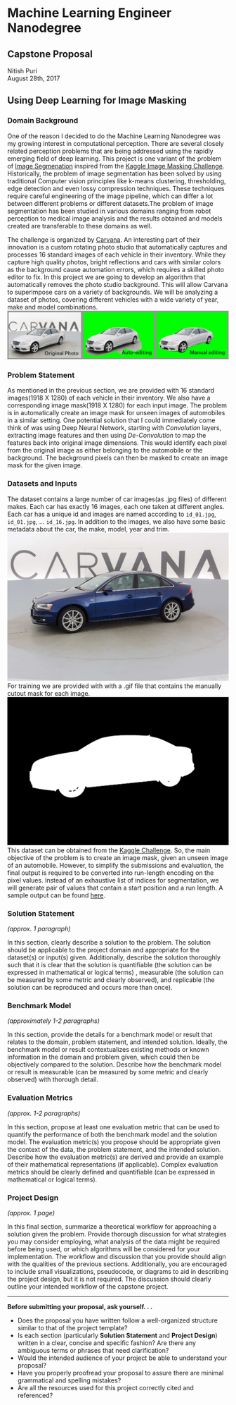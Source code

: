 # Machine Learning Engineer Nanodegree
## Capstone Proposal
Nitish Puri   
August 28th, 2017

## Using Deep Learning for Image Masking

### Domain Background

One of the reason I decided to do the Machine Learning Nanodegree was my growing interest in computational perception. There are several closely related perception problems that are being addressed using the rapidly emerging field of deep learning. This project is one variant of the problem of [Image Segmenation](https://en.wikipedia.org/wiki/Image_segmentation) inspired from the [Kaggle Image Masking Challenge](https://www.kaggle.com/c/carvana-image-masking-challenge).   
Historically, the problem of image segmentation has been solved by using traditional Computer vision principles like k-means clustering, thresholding, edge detection and even lossy compression techniques. These techniques require careful engineering of the image pipeline, which can differ a lot between different problems or different datasets.The problem of image segmentation has been studied in various domains ranging from robot perception to medical image analysis and the results obtained and models created are transferable to these domains as well.

The challenge is organized by [Carvana](https://www.carvana.com/). An interesting part of their innovation is a custom rotating photo studio that automatically captures and processes 16 standard images of each vehicle in their inventory. While they capture high quality photos, bright reflections and cars with similar colors as the background cause automation errors, which requires a skilled photo editor to fix. In this project we are going to develop an algorithm that automatically removes the photo studio background. This will allow Carvana to superimpose cars on a variety of backgrounds. We will be analyzing a dataset of photos, covering different vehicles with a wide variety of year, make and model combinations.
![problem](/images/carvana_graphics.png)

### Problem Statement

As mentioned in the previous section, we are provided with 16 standard images(1918 X 1280) of each vehicle in their inventory. We also have a corresponding image mask(1918 X 1280) for each input image. The problem is in automatically create an image mask for unseen images of automobiles in a similar setting. One potential solution that I could immediately come think of was using Deep Neural Network, starting with *Convolution* layers, extracting image features and then using *De-Convolution* to map the features back into original image dimensions. This would identify each pixel from the original image as either belonging to the automobile or the background. The background pixels can then be masked to create an image mask for the given image.

### Datasets and Inputs

The dataset contains a large number of car images(as .jpg files) of different makes. Each car has exactly 16 images, each one taken at different angles. Each car has a unique id and images are named according to `id_01.jpg`, `id_01.jpg`, ...   `id_16.jpg`. In addition to the images, we also have some basic metadata about the car, the make, model, year and trim.
![0cdf5b5d0ce1_04](/images/0cdf5b5d0ce1_04.jpg)
For training we are provided with with a .gif file that contains the manually cutout mask for each image.
![0cdf5b5d0ce1_04](/images/0cdf5b5d0ce1_04_mask.gif)
This dataset can be obtained from the [Kaggle Challenge](https://www.kaggle.com/c/carvana-image-masking-challenge/data).  So, the main objective of the problem is to create an image mask, given an unseen image of an automobile. However, to simplify the submissions and evaluation, the final output is required to be converted into run-length encoding on the pixel values. Instead of an exhaustive list of indices for segmentation, we will generate pair of values that contain a start position and a run length. A sample output can be found [here](sample_submission.csv).


### Solution Statement
_(approx. 1 paragraph)_

In this section, clearly describe a solution to the problem. The solution should be applicable to the project domain and appropriate for the dataset(s) or input(s) given. Additionally, describe the solution thoroughly such that it is clear that the solution is quantifiable (the solution can be expressed in mathematical or logical terms) , measurable (the solution can be measured by some metric and clearly observed), and replicable (the solution can be reproduced and occurs more than once).

### Benchmark Model
_(approximately 1-2 paragraphs)_

In this section, provide the details for a benchmark model or result that relates to the domain, problem statement, and intended solution. Ideally, the benchmark model or result contextualizes existing methods or known information in the domain and problem given, which could then be objectively compared to the solution. Describe how the benchmark model or result is measurable (can be measured by some metric and clearly observed) with thorough detail.

### Evaluation Metrics
_(approx. 1-2 paragraphs)_

In this section, propose at least one evaluation metric that can be used to quantify the performance of both the benchmark model and the solution model. The evaluation metric(s) you propose should be appropriate given the context of the data, the problem statement, and the intended solution. Describe how the evaluation metric(s) are derived and provide an example of their mathematical representations (if applicable). Complex evaluation metrics should be clearly defined and quantifiable (can be expressed in mathematical or logical terms).

### Project Design
_(approx. 1 page)_

In this final section, summarize a theoretical workflow for approaching a solution given the problem. Provide thorough discussion for what strategies you may consider employing, what analysis of the data might be required before being used, or which algorithms will be considered for your implementation. The workflow and discussion that you provide should align with the qualities of the previous sections. Additionally, you are encouraged to include small visualizations, pseudocode, or diagrams to aid in describing the project design, but it is not required. The discussion should clearly outline your intended workflow of the capstone project.

-----------

**Before submitting your proposal, ask yourself. . .**

- Does the proposal you have written follow a well-organized structure similar to that of the project template?
- Is each section (particularly **Solution Statement** and **Project Design**) written in a clear, concise and specific fashion? Are there any ambiguous terms or phrases that need clarification?
- Would the intended audience of your project be able to understand your proposal?
- Have you properly proofread your proposal to assure there are minimal grammatical and spelling mistakes?
- Are all the resources used for this project correctly cited and referenced?

